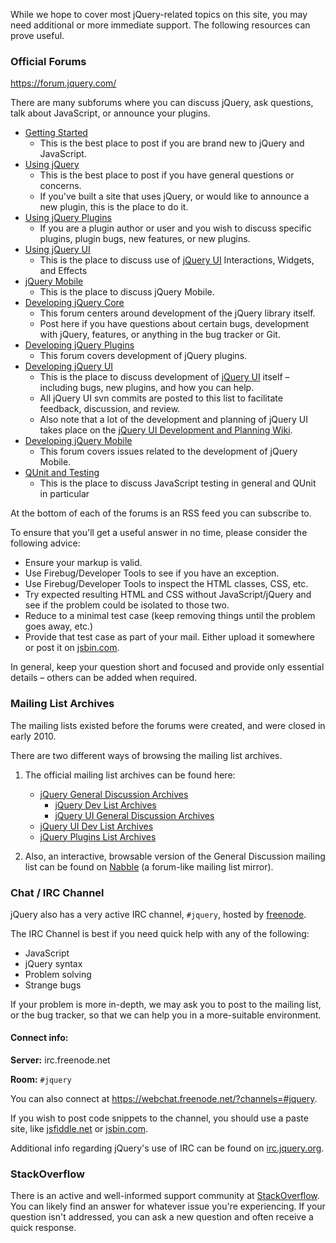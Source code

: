 <script>{
    "title": "Additional jQuery Support"
}</script>

While we hope to cover most jQuery-related topics on this site, you may need additional or more immediate support. The following resources can prove useful.

### Official Forums

https://forum.jquery.com/

There are many subforums where you can discuss jQuery, ask questions, talk about JavaScript, or announce your plugins.

* [Getting Started](https://forum.jquery.com/getting-started)
    * This is the best place to post if you are brand new to jQuery and JavaScript.
* [Using jQuery](https://forum.jquery.com/using-jquery)
    * This is the best place to post if you have general questions or concerns.
    * If you've built a site that uses jQuery, or would like to announce a new plugin, this is the place to do it.
* [Using jQuery Plugins](https://forum.jquery.com/using-jquery-plugins)
    * If you are a plugin author or user and you wish to discuss specific plugins, plugin bugs, new features, or new plugins.
* [Using jQuery UI](https://forum.jquery.com/using-jquery-ui)
    * This is the place to discuss use of [jQuery UI](https://jqueryui.com/) Interactions, Widgets, and Effects
* [jQuery Mobile](https://forum.jquery.com/jquery-mobile)
    * This is the place to discuss jQuery Mobile.
* [Developing jQuery Core](https://forum.jquery.com/developing-jquery-core)
    * This forum centers around development of the jQuery library itself.
    * Post here if you have questions about certain bugs, development with jQuery, features, or anything in the bug tracker or Git.
* [Developing jQuery Plugins](https://forum.jquery.com/developing-jquery-plugins)
    * This forum covers development of jQuery plugins.
* [Developing jQuery UI](https://forum.jquery.com/developing-jquery-ui)
    * This is the place to discuss development of [jQuery UI](https://jqueryui.com/) itself – including bugs, new plugins, and how you can help.
    * All jQuery UI svn commits are posted to this list to facilitate feedback, discussion, and review.
    * Also note that a lot of the development and planning of jQuery UI takes place on the [jQuery UI Development and Planning Wiki](http://wiki.jqueryui.com/).
* [Developing jQuery Mobile](https://forum.jquery.com/developing-jquery-mobile)
    * This forum covers issues related to the development of jQuery Mobile.
* [QUnit and Testing](https://forum.jquery.com/qunit-and-testing)
    * This is the place to discuss JavaScript testing in general and QUnit in particular

At the bottom of each of the forums is an RSS feed you can subscribe to.

To ensure that you'll get a useful answer in no time, please consider the following advice:

* Ensure your markup is valid.
* Use Firebug/Developer Tools to see if you have an exception.
* Use Firebug/Developer Tools to inspect the HTML classes, CSS, etc.
* Try expected resulting HTML and CSS without JavaScript/jQuery and see if the problem could be isolated to those two.
* Reduce to a minimal test case (keep removing things until the problem goes away, etc.)
* Provide that test case as part of your mail. Either upload it somewhere or post it on [jsbin.com](https://jsbin.com/).

In general, keep your question short and focused and provide only essential details – others can be added when required.

### Mailing List Archives

The mailing lists existed before the forums were created, and were closed in early 2010.

There are two different ways of browsing the mailing list archives.

1. The official mailing list archives can be found here:
    * [jQuery General Discussion Archives](https://groups.google.com/group/jquery-en)
        * [jQuery Dev List Archives](https://groups.google.com/group/jquery-dev)
        * [jQuery UI General Discussion Archives](https://groups.google.com/group/jquery-ui)
    * [jQuery UI Dev List Archives](https://groups.google.com/group/jquery-ui-dev)
    * [jQuery Plugins List Archives](https://groups.google.com/group/jquery-plugins)

2. Also, an interactive, browsable version of the General Discussion mailing list can be found on [Nabble](http://jquery.10927.n7.nabble.com/jQuery-General-Discussion-f3.html) (a forum-like mailing list mirror).

### Chat / IRC Channel

jQuery also has a very active IRC channel, `#jquery`, hosted by [freenode](https://freenode.net/).

The IRC Channel is best if you need quick help with any of the following:

* JavaScript
* jQuery syntax
* Problem solving
* Strange bugs

If your problem is more in-depth, we may ask you to post to the mailing list, or the bug tracker, so that we can help you in a more-suitable environment.

#### Connect info:

**Server:** irc.freenode.net

**Room:** `#jquery`

You can also connect at https://webchat.freenode.net/?channels=#jquery.

If you wish to post code snippets to the channel, you should use a paste site, like [jsfiddle.net](https://jsfiddle.net/) or [jsbin.com](https://jsbin.com/).

Additional info regarding jQuery's use of IRC can be found on [irc.jquery.org](https://irc.jquery.org).

### StackOverflow

There is an active and well-informed support community at [StackOverflow](https://stackoverflow.com/questions/tagged/jquery). You can likely find an answer for whatever issue you're experiencing. If your question isn't addressed, you can ask a new question and often receive a quick response.
